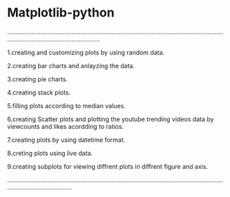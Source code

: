# Matplotlib-python

.................................................................................................................................................................................

 1.creating and customizing plots by using random data.
 
 2.creating bar charts and anlayzing the data.

 3.creating pie charts.

 4.creating stack plots.

 5.filling plots according to median values.

 6.creating Scatter plots and plotting the youtube trending videos data by viewcounts and likes acordding to ratios.

 7.creating plots by using datetime format.

 8.creting plots using live data.

 9.creating subplots for viewing diffrent plots in diffrent figure and axis.

 .................................................................................................................................................................

 

 
